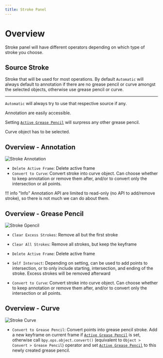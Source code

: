 ```yaml
---
title: Stroke Panel
---
```


# Overview
Stroke panel will have different operators depending on which type of stroke you choose.

## Source Stroke
Stroke that will be used for most operations. By default `Automatic` will always default to annotation if there are no grease pencil or curve amongst the selected objects, otherwise use grease pencil or curve.

---

`Automatic` will always try to use that respective source if any.

Annotation are easily accessible.

Setting [`Active Grease Pencil`](../grease_pencil_panel/index.md#active-grease-pencil) will surpress any other grease pencil.

Curve object has to be selected.

## Overview - Annotation
![Stroke Annotation](../images/stroke_panel_annotation.png)

- `Delete Active Frame`: Delete active frame
- `Convert to Curve`: Convert stroke into curve object. Can choose whether to keep annotation or remove them after, and/or to convert only the intersection or all points.

!!! info "Info"
    Annotation API are limited to read-only (no API to add/remove stroke), so there is not much we can do about them.

## Overview - Grease Pencil
![Stroke Gpencil](../images/stroke_panel_gpencil.png)

- `Clear Excess Strokes`: Remove all but the first stroke
- `Clear All Strokes`: Remove all strokes, but keep the keyframe
- `Delete Active Frame`: Delete active frame

- `Self Intersect`: Depending on setting, can be used to add points to intersection, or to only include starting, intersection, and ending of the stroke. Excess strokes will be removed afterward
- `Convert to Curve`: Convert stroke into curve object. Can choose whether to keep annotation or remove them after, and/or to convert only the intersection or all points.

## Overview - Curve
![Stroke Curve](../images/stroke_panel_curve.png)

- `Convert to Grease Pencil`: Convert points into grease pencil stroke. Add a new keyframe on current frame if [`Active Grease Pencil`](../grease_pencil_panel/index.md#active-grease-pencil) is set, otherwise call `bpy.ops.object.convert()` (equivalent to `Object > Convert > Grease Pencil`) operator and set [`Active Grease Pencil`](../grease_pencil_panel/index.md#active-grease-pencil) to this newly created grease pencil.